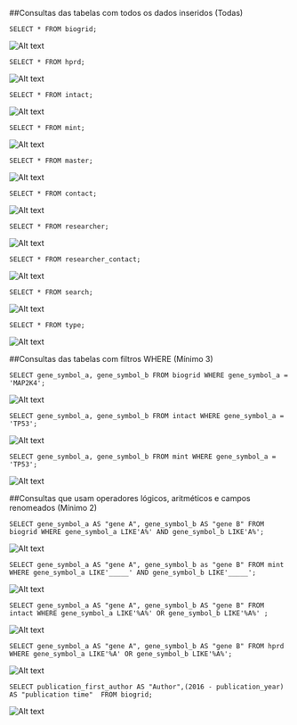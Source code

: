 ##Consultas das tabelas com todos os dados inseridos (Todas)<br>

    SELECT * FROM biogrid;
![Alt text](https://github.com/annavicente/trab01/blob/desenvolvimento/Imagens/consultas/biogrid-select.png) <br>

    SELECT * FROM hprd;
![Alt text](https://github.com/annavicente/trab01/blob/desenvolvimento/Imagens/consultas/hprd.png) <br>

    SELECT * FROM intact;
![Alt text](https://github.com/annavicente/trab01/blob/desenvolvimento/Imagens/consultas/intact.png) <br>

    SELECT * FROM mint;
![Alt text](https://github.com/annavicente/trab01/blob/desenvolvimento/Imagens/consultas/mint.png) <br>

    SELECT * FROM master; 
![Alt text](https://github.com/annavicente/trab01/blob/desenvolvimento/Imagens/consultas/master.png) <br>

    SELECT * FROM contact;
![Alt text](https://github.com/annavicente/trab01/blob/desenvolvimento/Imagens/consultas/contact.png) <br>

    SELECT * FROM researcher;
![Alt text](https://github.com/annavicente/trab01/blob/desenvolvimento/Imagens/consultas/contact.png) <br>

    SELECT * FROM researcher_contact;
![Alt text](https://github.com/annavicente/trab01/blob/desenvolvimento/Imagens/consultas/researcher_contact.png) <br>

    SELECT * FROM search;
![Alt text](https://github.com/annavicente/trab01/blob/desenvolvimento/Imagens/consultas/search.png) <br>

    SELECT * FROM type;
![Alt text](https://github.com/annavicente/trab01/blob/desenvolvimento/Imagens/consultas/type.png) <br>

##Consultas das tabelas com filtros WHERE (Mínimo 3) <br>

    SELECT gene_symbol_a, gene_symbol_b FROM biogrid WHERE gene_symbol_a = 'MAP2K4';
![Alt text](https://github.com/annavicente/trab01/blob/desenvolvimento/Imagens/consultas/biogrid-where.png) <br>

    SELECT gene_symbol_a, gene_symbol_b FROM intact WHERE gene_symbol_a = 'TP53';
![Alt text](https://github.com/annavicente/trab01/blob/desenvolvimento/Imagens/consultas/intact-where.png) <br>

    SELECT gene_symbol_a, gene_symbol_b FROM mint WHERE gene_symbol_a = 'TP53';
![Alt text](https://github.com/annavicente/trab01/blob/desenvolvimento/Imagens/consultas/mint-where.png) <br>

##Consultas que usam operadores lógicos, aritméticos e campos renomeados (Mínimo 2)

    SELECT gene_symbol_a AS "gene A", gene_symbol_b AS "gene B" FROM biogrid WHERE gene_symbol_a LIKE'A%' AND gene_symbol_b LIKE'A%';
![Alt text](https://github.com/annavicente/trab01/blob/desenvolvimento/Imagens/consultas/like-biogrid.png) <br>

    SELECT gene_symbol_a AS "gene A", gene_symbol_b as "gene B" FROM mint WHERE gene_symbol_a LIKE'_____' AND gene_symbol_b LIKE'_____';
![Alt text](https://github.com/annavicente/trab01/blob/desenvolvimento/Imagens/consultas/like-mint.png) <br>

    SELECT gene_symbol_a AS "gene A", gene_symbol_b AS "gene B" FROM intact WHERE gene_symbol_a LIKE'%A%' OR gene_symbol_b LIKE'%A%' ;
![Alt text](https://github.com/annavicente/trab01/blob/desenvolvimento/Imagens/consultas/like-intact.png) <br>

    SELECT gene_symbol_a AS "gene A", gene_symbol_b AS "gene B" FROM hprd WHERE gene_symbol_a LIKE'%A' OR gene_symbol_b LIKE'%A%';
![Alt text](https://github.com/annavicente/trab01/blob/desenvolvimento/Imagens/consultas/like-hprd.png) <br>

    SELECT publication_first_author AS "Author",(2016 - publication_year) AS "publication time"  FROM biogrid;
![Alt text](https://github.com/annavicente/trab01/blob/desenvolvimento/Imagens/consultas/publication-time.png) <br>
